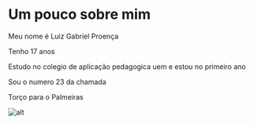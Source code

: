 # Um pouco sobre mim 
Meu nome é Luiz Gabriel Proença

Tenho 17 anos 

Estudo no colegio de aplicação pedagogica uem e estou no primeiro ano 

Sou o numero 23 da chamada 

Torço para o Palmeiras 

![alt](https://pbs.twimg.com/profile_images/1047801547579580416/1DUY2BEd_400x400.jpg)
